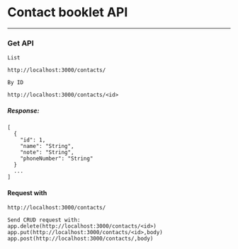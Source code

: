 # Contact booklet API
---

### Get API

```
List

http://localhost:3000/contacts/

By ID

http://localhost:3000/contacts/<id>

```

##### Response:

```
[
  {
    "id": 1,
    "name": "String",
    "note": "String",
    "phoneNumber": "String"
  }
  ...
]
```

#### Request with 

```
http://localhost:3000/contacts/
```

```
Send CRUD request with:
app.delete(http://localhost:3000/contacts/<id>)
app.put(http://localhost:3000/contacts/<id>,body)
app.post(http://localhost:3000/contacts/,body)
```
